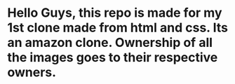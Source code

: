 # Hello Guys, this repo is made for my 1st clone made from html and css. Its an amazon clone. Ownership of all the images goes to their respective owners.
 